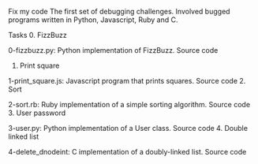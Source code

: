 Fix my code
The first set of debugging challenges. Involved bugged programs written in Python, Javascript, Ruby and C.

Tasks
0. FizzBuzz

0-fizzbuzz.py: Python implementation of FizzBuzz.
Source code
1. Print square

1-print_square.js: Javascript program that prints squares.
Source code
2. Sort

2-sort.rb: Ruby implementation of a simple sorting algorithm.
Source code
3. User password

3-user.py: Python implementation of a User class.
Source code
4. Double linked list

4-delete_dnodeint: C implementation of a doubly-linked list.
Source code
